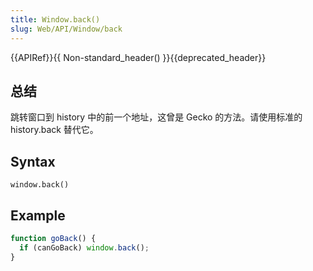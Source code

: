 ```yaml
---
title: Window.back()
slug: Web/API/Window/back
---
```


{{APIRef}}{{ Non-standard_header() }}{{deprecated_header}}

## 总结

跳转窗口到 history 中的前一个地址，这曾是 Gecko 的方法。请使用标准的 history.back 替代它。

## Syntax

```plain
window.back()
```

## Example

```js
function goBack() {
  if (canGoBack) window.back();
}
```
